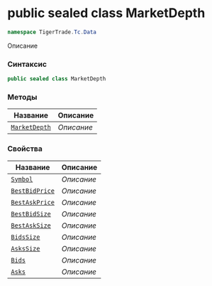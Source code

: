 
# public sealed class MarketDepth
```csharp
namespace TigerTrade.Tc.Data
```



Описание

### Синтаксис
```csharp
public sealed class MarketDepth
```


### Методы
| Название | Описание |
| --- | --- |
| [`MarketDepth`](./MarketDepth.cs/Методы/MarketDepth.md) | *Описание* |

### Свойства
| Название | Описание |
| --- | --- |
| [`Symbol`](./MarketDepth.cs/Свойства/Symbol.md) | *Описание* |
| [`BestBidPrice`](./MarketDepth.cs/Свойства/BestBidPrice.md) | *Описание* |
| [`BestAskPrice`](./MarketDepth.cs/Свойства/BestAskPrice.md) | *Описание* |
| [`BestBidSize`](./MarketDepth.cs/Свойства/BestBidSize.md) | *Описание* |
| [`BestAskSize`](./MarketDepth.cs/Свойства/BestAskSize.md) | *Описание* |
| [`BidsSize`](./MarketDepth.cs/Свойства/BidsSize.md) | *Описание* |
| [`AsksSize`](./MarketDepth.cs/Свойства/AsksSize.md) | *Описание* |
| [`Bids`](./MarketDepth.cs/Свойства/Bids.md) | *Описание* |
| [`Asks`](./MarketDepth.cs/Свойства/Asks.md) | *Описание* |



